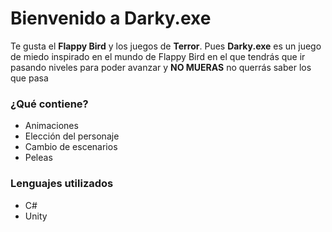 # Bienvenido a Darky.exe
Te gusta el **Flappy Bird** y los juegos de **Terror**. Pues **Darky.exe** es un juego de miedo inspirado en el mundo de Flappy Bird en el que tendrás que ir pasando niveles para poder avanzar y **NO MUERAS** no querrás saber los que pasa
 
 
 ### ¿Qué contiene?
 - Animaciones
 - Elección del personaje
 - Cambio de escenarios
 - Peleas

### Lenguajes utilizados
- C#
- Unity
